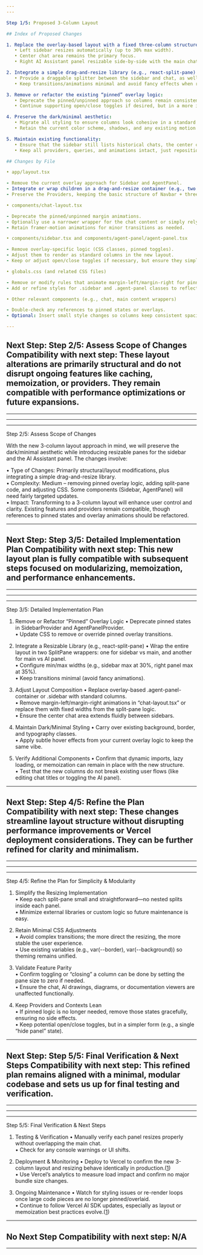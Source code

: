 ```yaml
---
---

Step 1/5: Proposed 3-Column Layout

## Index of Proposed Changes

1. Replace the overlay-based layout with a fixed three-column structure:
   • Left sidebar resizes automatically (up to 30% max width).  
   • Center chat area remains the primary focus.  
   • Right AI Assistant panel resizable side-by-side with the main chat.

2. Integrate a simple drag-and-resize library (e.g., react-split-pane) for horizontal columns:
   • Provide a draggable splitter between the sidebar and chat, as well as between the chat and the AI panel.  
   • Keep transitions/animations minimal and avoid fancy effects when resizing.

3. Remove or refactor the existing “pinned” overlay logic:
   • Deprecate the pinned/unpinned approach so columns remain consistently visible without overlapping.  
   • Continue supporting open/close toggles if desired, but in a more integrated 3-column structure.

4. Preserve the dark/minimal aesthetic:
   • Migrate all styling to ensure columns look cohesive in a standard 3-column layout.  
   • Retain the current color scheme, shadows, and any existing motion transitions on hover.

5. Maintain existing functionality:
   • Ensure that the sidebar still lists historical chats, the center column shows main messages, and the right column houses the AI Assistant tools.  
   • Keep all providers, queries, and animations intact, just repositioned in columns with minimal code changes.

## Changes by File

• app/layout.tsx

- Remove the current overlay approach for Sidebar and AgentPanel.
- Integrate or wrap children in a drag-and-resize container (e.g., two “SplitPane” wrappers: one for sidebar vs. main, another for main vs. agent panel).
- Preserve the Providers, keeping the basic structure of Navbar + three columns.

• components/chat-layout.tsx

- Deprecate the pinned/unpinned margin animations.
- Optionally use a narrower wrapper for the chat content or simply rely on the built-in fractal from the 3-column design.
- Retain framer-motion animations for minor transitions as needed.

• components/sidebar.tsx and components/agent-panel/agent-panel.tsx

- Remove overlay-specific logic (CSS classes, pinned toggles).
- Adjust them to render as standard columns in the new layout.
- Keep or adjust open/close toggles if necessary, but ensure they simply hide/show the column rather than overlaying.

• globals.css (and related CSS files)

- Remove or modify rules that animate margin-left/margin-right for pinned overlays.
- Add or refine styles for .sidebar and .agent-panel classes to reflect a stable 3-column design with or without resizing.

• Other relevant components (e.g., chat, main content wrappers)

- Double-check any references to pinned states or overlays.
- Optional: Insert small style changes so columns keep consistent spacing or small gliding transitions as needed.

---
```

Next Step: Step 2/5: Assess Scope of Changes
Compatibility with next step: These layout alterations are primarily structural and do not disrupt ongoing features like caching, memoization, or providers. They remain compatible with performance optimizations or future expansions.
---
---

---
---
Step 2/5: Assess Scope of Changes

With the new 3-column layout approach in mind, we will preserve the dark/minimal aesthetic while introducing resizable panes for the sidebar and the AI Assistant panel. The changes involve:

• Type of Changes: Primarily structural/layout modifications, plus integrating a simple drag-and-resize library.  
• Complexity: Medium – removing pinned overlay logic, adding split-pane code, and adjusting CSS. Some components (Sidebar, AgentPanel) will need fairly targeted updates.  
• Impact: Transforming to a 3-column layout will enhance user control and clarity. Existing features and providers remain compatible, though references to pinned states and overlay animations should be refactored.

---
Next Step: Step 3/5: Detailed Implementation Plan
Compatibility with next step: This new layout plan is fully compatible with subsequent steps focused on modularizing, memoization, and performance enhancements.
---
---

---
---
Step 3/5: Detailed Implementation Plan

1. Remove or Refactor “Pinned” Overlay Logic
   • Deprecate pinned states in SidebarProvider and AgentPanelProvider.  
   • Update CSS to remove or override pinned overlay transitions.

2. Integrate a Resizable Library (e.g., react-split-pane)
   • Wrap the entire layout in two SplitPane wrappers: one for sidebar vs main, and another for main vs AI panel.  
   • Configure min/max widths (e.g., sidebar max at 30%, right panel max at 35%).  
   • Keep transitions minimal (avoid fancy animations).

3. Adjust Layout Composition
   • Replace overlay-based .agent-panel-container or .sidebar with standard columns.  
   • Remove margin-left/margin-right animations in “chat-layout.tsx” or replace them with fixed widths from the split-pane logic.  
   • Ensure the center chat area extends fluidly between sidebars.

4. Maintain Dark/Minimal Styling
   • Carry over existing background, border, and typography classes.  
   • Apply subtle hover effects from your current overlay logic to keep the same vibe.

5. Verify Additional Components
   • Confirm that dynamic imports, lazy loading, or memoization can remain in place with the new structure.  
   • Test that the new columns do not break existing user flows (like editing chat titles or toggling the AI panel).

---
Next Step: Step 4/5: Refine the Plan
Compatibility with next step: These changes streamline layout structure without disrupting performance improvements or Vercel deployment considerations. They can be further refined for clarity and minimalism.
---
---

---
---
Step 4/5: Refine the Plan for Simplicity & Modularity

1. Simplify the Resizing Implementation  
   • Keep each split-pane small and straightforward—no nested splits inside each panel.  
   • Minimize external libraries or custom logic so future maintenance is easy.

2. Retain Minimal CSS Adjustments  
   • Avoid complex transitions; the more direct the resizing, the more stable the user experience.  
   • Use existing variables (e.g., var(--border), var(--background)) so theming remains unified.

3. Validate Feature Parity  
   • Confirm toggling or “closing” a column can be done by setting the pane size to zero if needed.  
   • Ensure the chat, AI drawings, diagrams, or documentation viewers are unaffected functionally.

4. Keep Providers and Contexts Lean  
   • If pinned logic is no longer needed, remove those states gracefully, ensuring no side effects.  
   • Keep potential open/close toggles, but in a simpler form (e.g., a single “hide panel” state).

---
Next Step: Step 5/5: Final Verification & Next Steps
Compatibility with next step: This refined plan remains aligned with a minimal, modular codebase and sets us up for final testing and verification.
---
---

---
---
Step 5/5: Final Verification & Next Steps

1. Testing & Verification
   • Manually verify each panel resizes properly without overlapping the main chat.  
   • Check for any console warnings or UI shifts.

2. Deployment & Monitoring
   • Deploy to Vercel to confirm the new 3-column layout and resizing behave identically in production.([1](https://sdk.vercel.ai/llms.txt))  
   • Use Vercel’s analytics to measure load impact and confirm no major bundle size changes.

3. Ongoing Maintenance
   • Watch for styling issues or re-render loops once large code pieces are no longer pinned/overlaid.  
   • Continue to follow Vercel AI SDK updates, especially as layout or memoization best practices evolve.([1](https://sdk.vercel.ai/llms.txt))
---
No Next Step
Compatibility with next step: N/A
---
---

